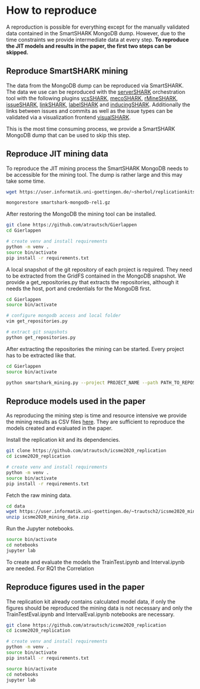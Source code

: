 # How to reproduce

A reproduction is possible for everything except for the manually validated data contained in the SmartSHARK MongoDB dump. However, due to the time constraints we provide intermediate data at every step.
**To reproduce the JIT models and results in the paper, the first two steps can be skipped.**


## Reproduce SmartSHARK mining

The data from the MongoDB dump can be reproduced via SmartSHARK. The data we use can be reproduced with the [serverSHARK](https://github.com/smartshark/serverSHARK) orchestration tool with the following plugins [vcsSHARK](https://github.com/smartshark/vcsSHARK), [mecoSHARK](https://github.com/smartshark/mecoSHARK), [rMineSHARK](https://github.com/smartshark/rMineSHARK), [issueSHARK](https://github.com/smartshark/issueSHARK), [linkSHARK](https://github.com/smartshark/linkSHARK), [labelSHARK](https://github.com/smartshark/labelSHARK) and [inducingSHARK](https://github.com/smartshark/inducingSHARK). Additionally the links between issues and commits as well as the issue types can be validated via a visualization frontend [visualSHARK](https://github.com/smartshark/visualSHARK).

This is the most time consuming process, we provide a SmartSHARK MongoDB dump that can be used to skip this step.


## Reproduce JIT mining data
To reproduce the JIT mining process the SmartSHARK MongoDB needs to be accessible for the mining tool. The dump is rather large and this may take some time.

```bash
wget https://user.informatik.uni-goettingen.de/~sherbol/replicationkits/replication-kit-emse-2020-defect-prediction-data/smartshark-mongodb-rel1.gz

mongorestore smartshark-mongodb-rel1.gz
```

After restoring the MongoDB the mining tool can be installed.

```bash
git clone https://github.com/atrautsch/Gierlappen
cd Gierlappen

# create venv and install requirements
python -m venv .
source bin/activate
pip install -r requirements.txt
```

A local snapshot of the git repository of each project is required. They need to be extracted from the GridFS contained in the MongoDB snapshot.
We provide a get_repositories.py that extracts the repositories, although it needs the host, port and credentials for the MongoDB first.

```bash
cd Gierlappen
source bin/activate

# configure mongodb access and local folder
vim get_repositories.py

# extract git snapshots
python get_repositories.py
```

After extracting the repositories the mining can be started.
Every project has to be extracted like that.

```bash
cd Gierlappen
source bin/activate

python smartshark_mining.py --project PROJECT_NAME --path PATH_TO_REPOSITORY --file-check --label-name JLMIV+R --db-host SMARTSHARK_MONGODB_HOST --db-port SMARTSHARK_MONGODB_PORT --db-name SMARTSHARK_MONGODB_DATABASE --db-user SMARTSHARK_MONGODB_USER --db-pw SMARTSHARK_MONGODB_PASSWORD --db-auth SMARTSHARK_MONGODB_AUTHENTICATION_SOURCE
```


## Reproduce models used in the paper

As reproducing the mining step is time and resource intensive we provide the mining results as CSV files [here](https://hdl.handle.net/21.11101/0000-0007-E7D1-8). They are sufficient to reproduce the models created and evaluated in the paper.

Install the replication kit and its dependencies.
```bash
git clone https://github.com/atrautsch/icsme2020_replication
cd icsme2020_replication

# create venv and install requirements
python -m venv .
source bin/activate
pip install -r requirements.txt
```

Fetch the raw mining data.
```bash
cd data
wget https://user.informatik.uni-goettingen.de/~trautsch2/icsme2020_mining_data.zip
unzip icsme2020_mining_data.zip
```

Run the Jupyter notebooks.

```bash
source bin/activate
cd notebooks
jupyter lab
```

To create and evaluate the models the TrainTest.ipynb and Interval.ipynb are needed. For RQ1 the Correlation


## Reproduce figures used in the paper

The replication kit already contains calculated model data, if only the figures should be reproduced the mining data is not necessary and only the TrainTestEval.ipynb and IntervalEval.ipynb notebooks are necessary.

```bash
git clone https://github.com/atrautsch/icsme2020_replication
cd icsme2020_replication

# create venv and install requirements
python -m venv .
source bin/activate
pip install -r requirements.txt
```

```bash
source bin/activate
cd notebooks
jupyter lab
```